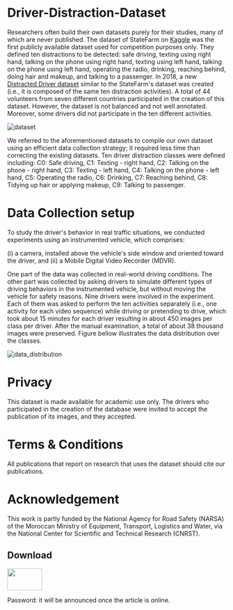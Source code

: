 # Driver-Distraction-Dataset



Researchers often build their own datasets purely for their studies, many of which are never published. The dataset of StateFarm on [Kaggle](https://www.kaggle.com/c/state-farm-distracted-driver-detection) was the first publicly available dataset used for competition purposes only. They defined ten distractions to be detected: safe driving, texting using right hand, talking on the phone using right hand, texting using left hand, talking on the phone using left hand, operating the radio, drinking, reaching behind, doing hair and makeup, and talking to a passenger. In 2018, a new [Distracted Driver dataset](https://abouelnaga.io/projects/auc-distracted-driver-dataset/) similar to the StateFarm's dataset was created (i.e., it is composed of the same ten distraction activities). A total of 44 volunteers from seven different countries participated in the creation of this dataset. However, the dataset is not balanced and not well annotated. Moreover, some drivers did not participate in the ten different activities. 

![dataset](https://user-images.githubusercontent.com/36284282/131345876-b89ad3b3-67c9-4294-82ca-0c4e1c320492.png) 


We referred to the aforementioned datasets to compile our own dataset using an efficient data collection strategy; it required less time than correcting the existing datasets. 
Ten driver distraction classes were defined including:
   C0: Safe driving,
   C1: Texting - right hand,
   C2: Talking on the phone - right hand,
   C3: Texting - left hand,
   C4: Talking on the phone - left hand,
   C5: Operating the radio,
   C6: Drinking,
   C7: Reaching behind,
   C8: Tidying up hair or applying makeup,
   C9: Talking to passenger.
   
   
# Data Collection setup
   
To study the driver's behavior in real traffic situations, we conducted experiments using an instrumented vehicle, which comprises:

(i) a camera, installed above the vehicle's side window and oriented toward the driver, and
(ii) a Mobile Digital Video Recorder (MDVR).

One part of the data was collected in real-world driving conditions. The other part was collected by asking drivers to simulate different types of driving behaviors in the instrumented vehicle, but without moving the vehicle for safety reasons. Nine drivers were involved in the experiment. Each of them was asked to perform the ten activities separately (i.e., one activity for each video sequence) while driving or pretending to drive, which took about 15 minutes for each driver resulting in about 450 images per class per driver. After the manual examination, a total of about 38 thousand images were preserved. Figure bellow illustrates the data distribution over the classes.

 
![data_distribution](https://user-images.githubusercontent.com/36284282/131348814-637ddb69-2e56-4df2-988b-cf1629daac06.png)

# Privacy
This dataset is made available for academic use only. The drivers who participated in the creation of the database were invited to accept the publication of its images, and they accepted. 
# Terms & Conditions
All publications that report on research that uses the dataset should cite our publications.


# Acknowledgement
This work is partly funded by the National Agency for Road Safety (NARSA) of the Moroccan Ministry of Equipment, Transport, Logistics and Water, via the National Center for Scientific and Technical Research (CNRST).

## Download

<a href="https://uirabat-my.sharepoint.com/:f:/g/personal/amal_ezzouhri_uir_ac_ma/EuN8MpvhuD1OmEPjsl1rHmEBc1ZbO81e_C5v7pI6GGCYRg?e=cxwoXd"><img src="https://user-images.githubusercontent.com/36284282/131467359-60478c49-bd9f-4a09-9f01-5014ae7a5c39.png" width="80" height="50"/></a>

Password: it will be announced once the article is online.



